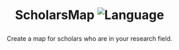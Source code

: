 # <p align="center">ScholarsMap ![Language](https://img.shields.io/badge/language-R-brightgreen)</p>

 <p align="center">Create a map for scholars who are in your research field.</p>
